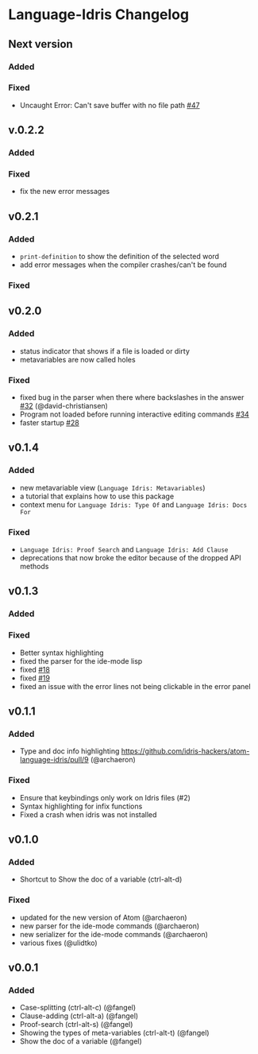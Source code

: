 # Language-Idris Changelog

## Next version

### Added

### Fixed

- Uncaught Error: Can't save buffer with no file path [#47](https://github.com/idris-hackers/atom-language-idris/issues/47)

## v.0.2.2

### Added

### Fixed

- fix the new error messages

## v0.2.1

### Added

- `print-definition` to show the definition of the selected word
- add error messages when the compiler crashes/can't be found

### Fixed

## v0.2.0

### Added

- status indicator that shows if a file is loaded or dirty
- metavariables are now called holes

### Fixed

- fixed bug in the parser when there where backslashes in the answer [#32](https://github.com/idris-hackers/atom-language-idris/issues/32) (@david-christiansen)
- Program not loaded before running interactive editing commands [#34](https://github.com/idris-hackers/atom-language-idris/issues/34)
- faster startup [#28](https://github.com/idris-hackers/atom-language-idris/issues/28)

## v0.1.4

### Added

- new metavariable view (`Language Idris: Metavariables`)
- a tutorial that explains how to use this package
- context menu for `Language Idris: Type Of` and `Language Idris: Docs For`

### Fixed

- `Language Idris: Proof Search` and `Language Idris: Add Clause`
- deprecations that now broke the editor because of the dropped API methods

## v0.1.3

### Added

### Fixed

- Better syntax highlighting
- fixed the parser for the ide-mode lisp
- fixed [#18](https://github.com/idris-hackers/atom-language-idris/issues/18)
- fixed [#19](https://github.com/idris-hackers/atom-language-idris/issues/19)
- fixed an issue with the error lines not being clickable in the error panel

## v0.1.1

### Added

- Type and doc info highlighting https://github.com/idris-hackers/atom-language-idris/pull/9 (@archaeron)

### Fixed

- Ensure that keybindings only work on Idris files (#2)
- Syntax highlighting for infix functions
- Fixed a crash when idris was not installed

## v0.1.0

### Added

- Shortcut to Show the doc of a variable (ctrl-alt-d)

### Fixed

- updated for the new version of Atom (@archaeron)
- new parser for the ide-mode commands (@archaeron)
- new serializer for the ide-mode commands (@archaeron)
- various fixes (@ulidtko)

## v0.0.1

### Added

- Case-splitting (ctrl-alt-c) (@fangel)
- Clause-adding (ctrl-alt-a) (@fangel)
- Proof-search (ctrl-alt-s) (@fangel)
- Showing the types of meta-variables (ctrl-alt-t) (@fangel)
- Show the doc of a variable (@fangel)
